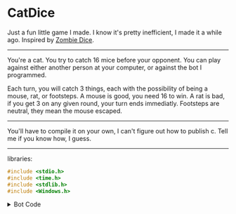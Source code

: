 # CatDice
Just a fun little game I made. I know it's pretty inefficient, I made it a while ago. Inspired by [Zombie Dice](https://www.amazon.com/Steve-Jackson-Games-SJG-131313/dp/B003IKMR0U).
***
You're a cat. You try to catch 16 mice before your opponent. You can play against either another person at your computer, or against the bot I programmed.

Each turn, you will catch 3 things, each with the possibility of being a mouse, rat, or footsteps. A mouse is good, you need 16 to win. A rat is bad, if you get 3 on any given round, your turn ends immediatly. Footsteps are neutral, they mean the mouse escaped.
***
You'll have to compile it on your own, I can't figure out how to publish c. Tell me if you know how, I guess.
***
libraries: 
```c
#include <stdio.h>
#include <time.h>
#include <stdlib.h>
#include <Windows.h>
```

<details>
  <summary>Bot Code</summary>
  This is the code for the bot. *Please only read this if you have already beaten the it.*
  
  ```c
  int AutoPlayer2() {
    Sleep(1);
    printf("\nCOMPUTER: THINKING");
    Sleep(tempRats);
    if (tempMice > 15 && tempMice > points1) {
        printf("\nCOMPUTER: I WILL WIN");
        Sleep(1);
        return(2);
    }
    else if (tempMice > 7 && tempRats > badRats - 3) {
        printf("\nCOMPUTER: THIS IS LOOKING GOOD");
        Sleep(1);
        return(2);
    }
    else if (tempMice > 2 && tempRats > badRats - 2) {
        printf("\nCOMPUTER: THIS IS OK");
        Sleep(1);
        return(2);
    }
    else if (points2 + tempMice > 15 && points2 + tempMice > points1) {
        printf("COMPUTER: I WILL WIN");
    }
    else {
        printf("\nCOMPUTER: I WILL TRY AGAIN\n");
        Sleep(1);
        return(1);
    }
}
  ```
  
</details>
